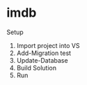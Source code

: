 # imdb

Setup
1. Import project into VS
2. Add-Migration test
3. Update-Database
4. Build Solution
5. Run
